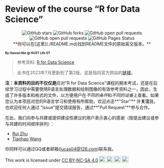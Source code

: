 # Review of the course “R for Data Science”

<center>
  <img src="https://img.shields.io/github/stars/lucas04-nhr/Review-of-R.svg" alt="GitHub stars" href="https://github.com//lucas04-nhr/Review-of-R/stargazers"/>
  <img src="https://img.shields.io/github/forks/lucas04-nhr/Review-of-R.svg" alt="GitHub forks" href="https://github.com/lucas04-nhr/Review-of-R/network/members"/>
  <img src="https://img.shields.io/github/issues-pr-raw/lucas04-nhr/Review-of-R.svg" alt="GitHub open pull requests" href="https://github.com/lucas04-nhr/Review-of-R/pulls"/>
  <img src="https://img.shields.io/github/issues-raw/lucas04-nhr/Review-of-R.svg" alt="GitHub open pull requests" href="https://github.com/lucas04-nhr/Review-of-R/issues"/>
  <img src="https://img.shields.io/github/deployments/lucas04-nhr/Review-of-R/github-pages?label=GitHub%20Pages" alt="GitHub Pages Status" href="https://github.com/lucas04-nhr/Review-of-R/deployments"/>
</center>

<center>
  **你可以在[这里](./README.md)找到README文件的原始英文版本。**
</center>

<font size = 1>**By Haoran Nie @ HUST Life ST**</font>

> 参考资料: [R for Data Science](https://r4ds.had.co.nz)
>
> 此书在2023年7月更新到了第2版，这是指向官方网站的[链接](https://r4ds.hadley.nz)。

**注：**本资料的目的**不仅仅是**应对"R for Data Science"课程的期末考试，还是在后续学习过程中需要使用R语言处理数据和绘制图像的有效参考资料之一，因此，生成了许多版本和格式的文件，以方便用户在*不同的条件*和*不同的设备*上查看。如果您认为本项目对您的R语言学习和使用有所帮助，欢迎点击**"Star"** 并**关注**我，也欢迎任何人通过 "issue"提交错误报告，通过**"Pull Request"**参与合作。

在此，我们向参与共建或提供建设性建议的用户表示衷心的感谢（按提出建议或参与共建的时间顺序排列）：

- [Rui Zhu](https://github.com/1508324011)
- [Tianhao Wang](https://github.com/lwstkhyl)

你同样可以通过QQ或者邮箱(lucas04@126.com)联系我。

<p xmlns:cc="http://creativecommons.org/ns#" >This work is licensed under <a href="http://creativecommons.org/licenses/by-nc-sa/4.0/?ref=chooser-v1" target="_blank" rel="license noopener noreferrer" style="display:inline-block;">CC BY-NC-SA 4.0<img style="height:22px!important;margin-left:3px;vertical-align:text-bottom;" src="https://mirrors.creativecommons.org/presskit/icons/cc.svg?ref=chooser-v1"><img style="height:22px!important;margin-left:3px;vertical-align:text-bottom;" src="https://mirrors.creativecommons.org/presskit/icons/by.svg?ref=chooser-v1"><img style="height:22px!important;margin-left:3px;vertical-align:text-bottom;" src="https://mirrors.creativecommons.org/presskit/icons/nc.svg?ref=chooser-v1"><img style="height:22px!important;margin-left:3px;vertical-align:text-bottom;" src="https://mirrors.creativecommons.org/presskit/icons/sa.svg?ref=chooser-v1"></a></p>